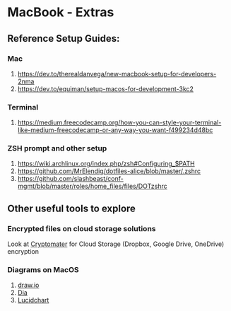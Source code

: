 MacBook - Extras
================

## Reference Setup Guides:

### Mac
1. https://dev.to/therealdanvega/new-macbook-setup-for-developers-2nma
2. https://dev.to/equiman/setup-macos-for-development-3kc2

### Terminal
1. https://medium.freecodecamp.org/how-you-can-style-your-terminal-like-medium-freecodecamp-or-any-way-you-want-f499234d48bc

### ZSH prompt and other setup
1. https://wiki.archlinux.org/index.php/zsh#Configuring_$PATH
2. https://github.com/MrElendig/dotfiles-alice/blob/master/.zshrc
3. https://github.com/slashbeast/conf-mgmt/blob/master/roles/home_files/files/DOTzshrc


## Other useful tools to explore
### Encrypted files on cloud storage solutions 
Look at [Cryptomater](https://cryptomator.org/) for Cloud Storage (Dropbox, Google Drive, OneDrive) encryption

### Diagrams on MacOS
1. [draw.io](https://www.draw.io/)
2. [Dia](http://dia-installer.de)
3. [Lucidchart](https://www.lucidchart.com/)

